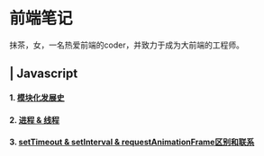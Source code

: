 # 前端笔记
抹茶，女，一名热爱前端的coder，并致力于成为大前端的工程师。


## | Javascript
#### 1. [模块化发展史](https://github.com/luoxy0518/fe-notes/tree/master/JS/es-module/)
#### 2. [进程 & 线程](https://github.com/luoxy0518/fe-notes/tree/master/JS/threads&processes/)
#### 3. [setTimeout & setInterval & requestAnimationFrame区别和联系](https://github.com/luoxy0518/fe-notes/tree/master/JS/requestAnimationFrame&setTimeout&setInterval/)
